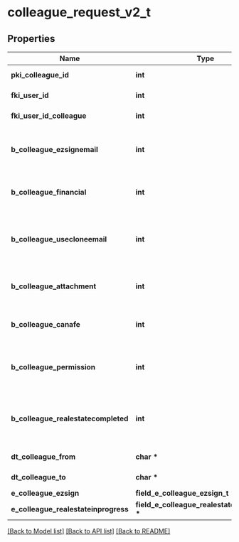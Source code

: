 # colleague_request_v2_t

## Properties
Name | Type | Description | Notes
------------ | ------------- | ------------- | -------------
**pki_colleague_id** | **int** | The unique ID of the Colleague | [optional] 
**fki_user_id** | **int** | The unique ID of the User | 
**fki_user_id_colleague** | **int** | The unique ID of the User | 
**b_colleague_ezsignemail** | **int** | Whether the email can be used by the cloning user in Ezsign | 
**b_colleague_financial** | **int** | Whether the cloning user has access to the financial | 
**b_colleague_usecloneemail** | **int** | Whether the cloning user has access to the cloned user email to send communications | 
**b_colleague_attachment** | **int** | Whether the cloning user has access to the attachment | 
**b_colleague_canafe** | **int** | Whether the cloning user has access to canafe | 
**b_colleague_permission** | **int** | Whether the cloning user copies the permission of the cloned user | 
**b_colleague_realestatecompleted** | **int** | Whether if the cloning user has access to the completed folders in real estate | 
**dt_colleague_from** | **char \*** | The from of the Colleague | [optional] 
**dt_colleague_to** | **char \*** | The to of the Colleague | [optional] 
**e_colleague_ezsign** | **field_e_colleague_ezsign_t \*** |  | 
**e_colleague_realestateinprogress** | **field_e_colleague_realestateinprogess_t \*** |  | 

[[Back to Model list]](../README.md#documentation-for-models) [[Back to API list]](../README.md#documentation-for-api-endpoints) [[Back to README]](../README.md)


